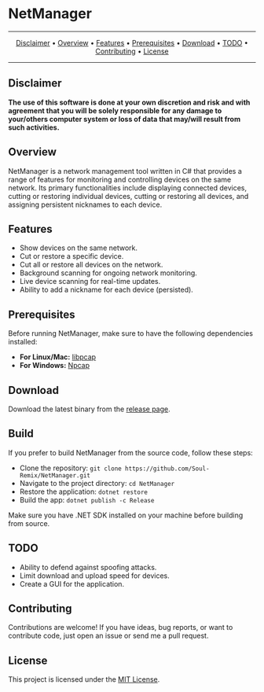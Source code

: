# NetManager

---

<p align="center">
  <a href="#disclaimer">Disclaimer</a> &bull;
  <a href="#overview">Overview</a> &bull;
  <a href="#features">Features</a> &bull;
  <a href="#prerequisites">Prerequisites</a> &bull;
  <a href="#download">Download</a> &bull;
  <a href="#todo">TODO</a> &bull;
  <a href="#contributing">Contributing</a> &bull;
  <a href="#license">License</a>
</p>

---

## Disclaimer

**The use of this software is done at your own discretion and risk and with agreement that you will be solely responsible for any damage to your/others computer system or loss of data that may/will result from such activities.**

## Overview

NetManager is a network management tool written in C# that provides a range of features for monitoring and controlling devices on the same network. Its primary functionalities include displaying connected devices, cutting or restoring individual devices, cutting or restoring all devices, and assigning persistent nicknames to each device.

## Features

- Show devices on the same network.
- Cut or restore a specific device.
- Cut all or restore all devices on the network.
- Background scanning for ongoing network monitoring.
- Live device scanning for real-time updates.
- Ability to add a nickname for each device (persisted).

## Prerequisites

Before running NetManager, make sure to have the following dependencies installed:

- **For Linux/Mac:** [libpcap](https://www.tcpdump.org/)
- **For Windows:** [Npcap](https://npcap.org/)

## Download

Download the latest binary from the [release page](https://github.com/soul-remix/NetManager/releases).

## Build

If you prefer to build NetManager from the source code, follow these steps: 

- Clone the repository:  `git clone https://github.com/Soul-Remix/NetManager.git`
- Navigate to the project directory:  `cd NetManager`
- Restore the application:  `dotnet restore`
- Build the app:  `dotnet publish -c Release`

Make sure you have .NET SDK installed on your machine before building from source.

## TODO

- Ability to defend against spoofing attacks.
- Limit download and upload speed for devices.
- Create a GUI for the application.

## Contributing

Contributions are welcome! If you have ideas, bug reports, or want to contribute code, just open an issue or send me a pull request.

## License

This project is licensed under the [MIT License](LICENSE).

